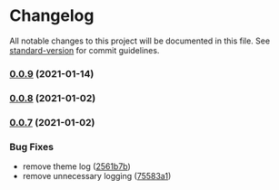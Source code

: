 # Changelog

All notable changes to this project will be documented in this file. See [standard-version](https://github.com/conventional-changelog/standard-version) for commit guidelines.

### [0.0.9](https://github.com/SupaStuff/MHWItemBoxTracker/compare/v0.0.8...v0.0.9) (2021-01-14)

### [0.0.8](https://github.com/SupaStuff/MHWItemBoxTracker/compare/v0.0.7...v0.0.8) (2021-01-02)

### [0.0.7](https://github.com/SupaStuff/MHWItemBoxTracker/compare/v0.0.6...v0.0.7) (2021-01-02)


### Bug Fixes

* remove theme log ([2561b7b](https://github.com/SupaStuff/MHWItemBoxTracker/commit/2561b7be0e7c2a4a8e1ace6b554a1a9becf8bf58))
* remove unnecessary logging ([75583a1](https://github.com/SupaStuff/MHWItemBoxTracker/commit/75583a1cbdd1b620d471b424f0c7c35d8a8ba174))
